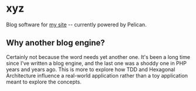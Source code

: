# xyz

Blog software for [my site](http://fromalecimport.xyz) -- currently powered by Pelican.

## Why another blog engine?

Certainly not because the word needs yet another one. It's been a long time since I've written a blog engine, and the last one was a shoddy one in PHP years and years ago. This is more to explore how TDD and Hexagonal Architecture influence a real-world application rather than a toy application meant to explore the concepts.
